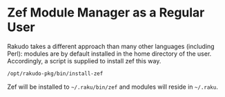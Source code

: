 # Zef Module Manager as a Regular User

Rakudo takes a different approach than many other languages (including Perl):
modules are by default installed in the home directory of the user.
Accordingly, a script is supplied to install zef this way. 

```bash
/opt/rakudo-pkg/bin/install-zef
```

Zef will be installed to `~/.raku/bin/zef` and modules will reside in `~/.raku`.